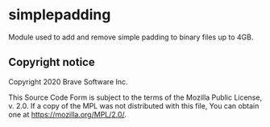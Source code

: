 # simplepadding

Module used to add and remove simple padding to binary files up to 4GB.

## Copyright notice

Copyright 2020 Brave Software Inc.

This Source Code Form is subject to the terms of the Mozilla Public
License, v. 2.0. If a copy of the MPL was not distributed with this file,
You can obtain one at https://mozilla.org/MPL/2.0/.
